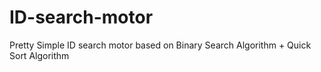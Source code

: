 # ID-search-motor
Pretty Simple ID search motor based on Binary Search Algorithm + Quick Sort Algorithm

